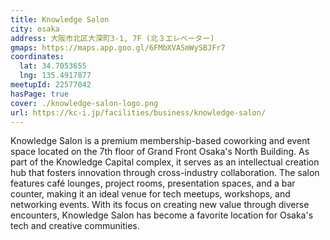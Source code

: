```yaml
---
title: Knowledge Salon
city: osaka
address: 大阪市北区大深町3-1, 7F (北３エレベーター)
gmaps: https://maps.app.goo.gl/6FMbXVASmWySBJFr7
coordinates:
  lat: 34.7053655
  lng: 135.4917877
meetupId: 22577042
hasPage: true
cover: ./knowledge-salon-logo.png
url: https://kc-i.jp/facilities/business/knowledge-salon/
---
```


Knowledge Salon is a premium membership-based coworking and event space located on the 7th floor of Grand Front Osaka's North Building. As part of the Knowledge Capital complex, it serves as an intellectual creation hub that fosters innovation through cross-industry collaboration. The salon features café lounges, project rooms, presentation spaces, and a bar counter, making it an ideal venue for tech meetups, workshops, and networking events. With its focus on creating new value through diverse encounters, Knowledge Salon has become a favorite location for Osaka's tech and creative communities.
